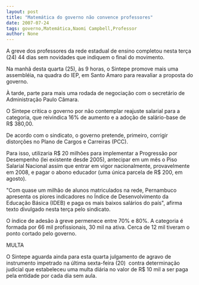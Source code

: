 ```yaml
---
layout: post
title: "Matemática do governo não convence professores"
date: 2007-07-24
tags: governo,Matemática,Naomi Campbell,Professor
author: None
---
```

A greve dos professores da rede estadual de ensino completou nesta ter&ccedil;a (24) 44 dias sem novidades que indiquem o final do movimento. 

Na manh&atilde; desta quarta (25), &agrave;s 9 horas, o Sintepe promove mais uma assembl&eacute;ia, na quadra do IEP, em Santo Amaro para reavaliar a proposta do governo. 

&Agrave; tarde, parte para mais uma rodada de negocia&ccedil;&atilde;o com o secret&aacute;rio de Administra&ccedil;&atilde;o Paulo C&acirc;mara. 

O Sintepe critica o governo por n&atilde;o contemplar reajuste salarial para a categoria, que reivindica 16% de aumento e a ado&ccedil;&atilde;o de sal&aacute;rio-base de R$ 380,00. 

De acordo com o sindicato, o governo pretende, primeiro, corrigir distor&ccedil;&otilde;es no Plano de Cargos e Carreiras (PCC). 

Para isso, utilizaria R$ 20 milh&otilde;es para implementar a Progress&atilde;o por Desempenho (lei existente desde 2005), antecipar em um m&ecirc;s o Piso Salarial Nacional assim que entrar em vigor nacionalmente, provavelmente em 2008, e pagar o abono educador (uma &uacute;nica parcela de R$ 200, em agosto). 

&quot;Com quase um milh&atilde;o de alunos matriculados na rede, Pernambuco apresenta os piores indicadores no &Iacute;ndice de Desenvolvimento da Educa&ccedil;&atilde;o B&aacute;sica (IDEB) e paga os mais baixos sal&aacute;rios do pa&iacute;s&quot;, afirma texto divulgado nesta ter&ccedil;a pelo sindicato. 

O &iacute;ndice de ades&atilde;o &agrave; greve permenece entre 70% e 80%. A categoria &eacute; formada por 66 mil profissionais, 30 mil na ativa. Cerca de 12 mil tiveram o ponto cortado pelo governo. 

MULTA 

O Sintepe aguarda ainda para esta quarta julgamento de agravo de instrumento impetrado na &uacute;ltima sexta-feira (20)&nbsp; contra determina&ccedil;&atilde;o judicial que estabeleceu uma multa di&aacute;ria no valor de R$ 10 mil a ser paga pela entidade por cada dia sem aula.  